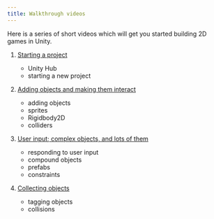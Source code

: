 ```yaml
---
title: Walkthrough videos
---
```


Here is a series of short videos which will get you started building 2D games in Unity.

1. [Starting a project](https://tmccatholiceduau-my.sharepoint.com/:v:/r/personal/aknight_tmc_catholic_edu_au/Documents/video/alienRescueStarter/1%20Starting%20a%20project.mp4)
    - Unity Hub
    - starting a new project

2. [Adding objects and making them interact](https://tmccatholiceduau-my.sharepoint.com/:v:/r/personal/aknight_tmc_catholic_edu_au/Documents/video/alienRescueStarter/2%20Adding%20objects%20and%20making%20them%20interact.mp4)
    - adding objects
    - sprites
    - Rigidbody2D
    - colliders

3. [User input; complex objects, and lots of them](https://tmccatholiceduau-my.sharepoint.com/:v:/r/personal/aknight_tmc_catholic_edu_au/Documents/video/alienRescueStarter/3%20-%20User%20input;%20complex%20objects,%20and%20lots%20of%20them.mp4)
    - responding to user input
    - compound objects
    - prefabs
    - constraints

4. [Collecting objects](https://tmccatholiceduau-my.sharepoint.com/:v:/r/personal/aknight_tmc_catholic_edu_au/Documents/video/alienRescueStarter/4%20-%20Collecting%20objects.mp4)
    - tagging objects
    - collisions